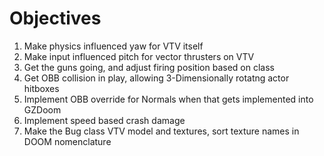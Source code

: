 # Objectives

1. Make physics influenced yaw for VTV itself
2. Make input influenced pitch for vector thrusters on VTV
3. Get the guns going, and adjust firing position based on class
4. Get OBB collision in play, allowing 3-Dimensionally rotatng actor hitboxes
5. Implement OBB override for Normals when that gets implemented into GZDoom
6. Implement speed based crash damage
7. Make the Bug class VTV model and textures, sort texture names in DOOM nomenclature
